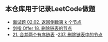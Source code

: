 ## 本仓库用于记录LeetCode做题

- [面试题 02.02. 返回倒数第 k 个节点](https://leetcode-cn.com/problems/kth-node-from-end-of-list-lcci/) 
- [剑指 Offer 18. 删除链表的节点](https://leetcode-cn.com/problems/shan-chu-lian-biao-de-jie-dian-lcof/)
- [21. 合并两个有序链表](https://leetcode-cn.com/problems/merge-two-sorted-lists/)
-[237. 删除链表中的节点](https://leetcode-cn.com/problems/delete-node-in-a-linked-list/)